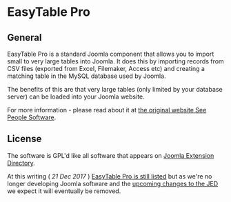 # EasyTable Pro

## General

EasyTable Pro is a standard Joomla component that allows you to import small to very large tables into Joomla. It does this by importing records from CSV files (exported from Excel, Filemaker, Access etc) and creating a matching table in the MySQL database used by Joomla.

The benefits of this are that very large tables (only limited by your database server) can be loaded into your Joomla website.

For more information - please read about it at [the original website See People Software](https://seepeoplesoftware.com/products/easytable-pro.html).

## License
The software is GPL'd like all software that appears on [Joomla Extension Directory](https://extensions.joomla.org).

At this writing ( _21 Dec 2017_ ) [EasyTable Pro is still listed](https://extensions.joomla.org/extensions/extension/news-display/tables-a-lists/easytable-pro) but as we're no longer developing Joomla software and the [upcoming changes to the JED](https://extensions.joomla.org/blog/item/faq-about-joomla-update-system-requirement) we expect it will eventually be removed.
